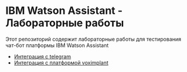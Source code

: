 # IBM Watson Assistant - Лабораторные работы
Этот репозиторий содержит лабораторные работы для тестирования чат-бот платформы IBM Watson Assistant
  - <a href="7.%20Nodered-Telegram.md">Интеграция с telegram</a>
  - <a href="7A.%20Integration-with-Voximplant.md">Интеграция с платформой voximplant</a>
  
